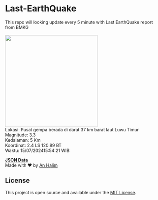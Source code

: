 # Last-EarthQuake
This repo will looking update every 5 minute with Last EarthQuake report from BMKG
<br>
<br>
<img src="https://static.bmkg.go.id/20240715155421.mmi.jpg" width="300"/>
<br>
Lokasi: Pusat gempa berada di darat 37 km barat laut Luwu Timur <br>
Magnitude: 3.3 <br>
Kedalaman: 5 Km <br>
Koordinat: 2.4 LS 120.89 BT <br>
Waktu: 15/07/202415:54:21 WIB <br>

<a href="./data/data.json">**JSON Data**</a>
<br>
Made with ❤️ by <a href="https://github.com/an-halim">An Halim</a>
## License

This project is open source and available under the [MIT License](LICENSE).
